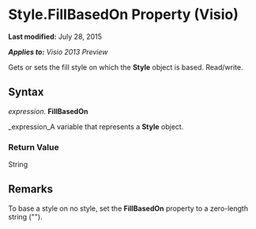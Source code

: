 
# Style.FillBasedOn Property (Visio)

 **Last modified:** July 28, 2015

 _**Applies to:** Visio 2013 Preview_

Gets or sets the fill style on which the  **Style** object is based. Read/write.


## Syntax

 _expression_. **FillBasedOn**

 _expression_A variable that represents a  **Style** object.


### Return Value

String


## Remarks

To base a style on no style, set the  **FillBasedOn** property to a zero-length string ("").

